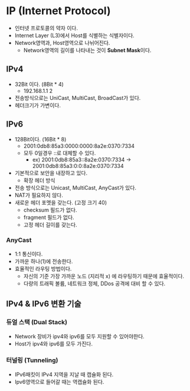 # IP (Internet Protocol)
- 인터넷 프로토콜의 약자 이다.
- Internet Layer (L3)에서 Host를 식별하는 식별자이다.
- Network영역과, Host영역으로 나뉘어진다.
  - Network영역의 길이를 나타내는 것이 **Subnet Mask**이다.

## IPv4
- 32Bit 이다. (8Bit * 4)
  - 192.168.1.1	2
- 전송방식으로는 UniCast, MultiCast, BroadCast가 있다.
- 헤더크기가 가변이다.

## IPv6
- 128Bit이다. (16Bit * 8)
  - 2001:0db8:85a3:0000:0000:8a2e:0370:7334
  - 모두 0일경우 ::로 대체할 수 있다.
    - ex) 2001:0db8:85a3::8a2e:0370:7334 -> 2001:0db8:85a3:0:0:8a2e:0370:7334
- 기본적으로 보안을 내장하고 있다.
  - 확장 헤더 방식
- 전송 방식으로는 Unicast, MultiCast, AnyCast가 있다.
- NAT가 필요하지 않다.
- 새로운 헤더 포멧을 갖는다. (고정 크기 40)
  - checksum 필드가 없다.  
  - fragment 필드가 없다.
  - 고정 헤더 길이를 갖는다.
    
### AnyCast
- 1:1 통신이다.
- 가까운 하나(1)에 전송한다.
- 효율적인 라우팅 방법이다.
  - 자신의 기준 가장 가까운 노드 (지리적 x) 에 라우팅하기 때문에 효율적이다.
  - 다량의 트래픽 볼륨, 네트워크 정체, DDos 공격에 대비 할 수 있다.

## IPv4 & IPv6 변환 기술

### 듀얼 스택 (Dual Stack)
- Network 장비가 ipv4와 ipv6를 모두 지원할 수 있어야한다.
- Host가 ipv4와 ipv6를 모두 가진다.

### 터널링 (Tunneling)
- IPv6패킷이 IPv4 지역을 지날 때 캡슐화 된다.
- Ipv6영역으로 들어갈 때는 역캡슐화 된다.

